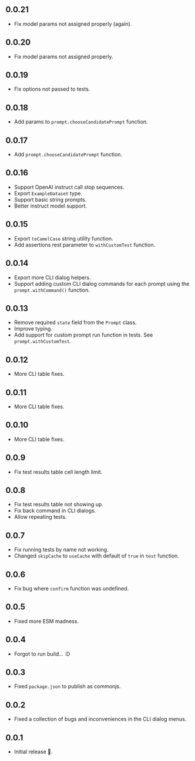 ## 0.0.21

- Fix model params not assigned properly (again).

## 0.0.20

- Fix model params not assigned properly.

## 0.0.19

- Fix options not passed to tests.

## 0.0.18

- Add params to `prompt.chooseCandidatePrompt` function.

## 0.0.17

- Add `prompt.chooseCandidatePrompt` function.

## 0.0.16

- Support OpenAI instruct call stop sequences.
- Export `ExampleDataset` type.
- Support basic string prompts.
- Better instruct model support.

## 0.0.15

- Export `toCamelCase` string utility function.
- Add assertions rest parameter to `withCustomTest` function.

## 0.0.14

- Export more CLI dialog helpers.
- Support adding custom CLI dialog commands for each prompt using the `prompt.withCommand()` function.

## 0.0.13

- Remove required `state` field from the `Prompt` class.
- Improve typing.
- Add support for custom prompt run function in tests. See `prompt.withCustomTest`.

## 0.0.12

- More CLI table fixes.

## 0.0.11

- More CLI table fixes.

## 0.0.10

- More CLI table fixes.

## 0.0.9

- Fix test results table cell length limit.

## 0.0.8

- Fix test results table not showing up.
- Fix back command in CLI dialogs.
- Allow repeating tests.

## 0.0.7

- Fix running tests by name not working.
- Changed `skipCache` to `useCache` with default of `true` in `test` function.

## 0.0.6

- Fix bug where `confirm` function was undefined.

## 0.0.5

- Fixed more ESM madness.

## 0.0.4

- Forgot to run build... :D

## 0.0.3

- Fixed `package.json` to publish as commonjs.

## 0.0.2

- Fixed a collection of bugs and inconveniences in the CLI dialog menus.

## 0.0.1

- Initial release 🎉.
